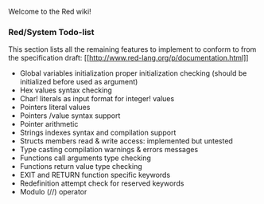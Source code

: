 Welcome to the Red wiki!

### Red/System Todo-list

This section lists all the remaining features to implement to conform to
from the specification draft: [[http://www.red-lang.org/p/documentation.html]]

* Global variables initialization proper initialization checking (should be initialized before used as argument)
* Hex values syntax checking
* Char! literals as input format for integer! values
* Pointers literal values
* Pointers /value syntax support
* Pointer arithmetic
* Strings indexes syntax and compilation support
* Structs members read & write access: implemented but untested
* Type casting compilation warnings & errors messages
* Functions call arguments type checking
* Functions return value type checking
* EXIT and RETURN function specific keywords
* Redefinition attempt check for reserved keywords
* Modulo (//) operator

